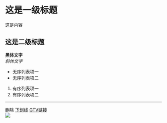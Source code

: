 # 这是一级标题  
  这是内容
## 这是二级标题  
**黑体文字**  
*斜休文字*
* 无序列表项一
* 无序列表项二
1. 有序列表项一
2. 有序列表项二
***
~~删除~~
<u>下划线</u>
[GTV链接](https://gtv.org)  
![](https://gnews.org/wp-content/themes/Gnews/images/GNEWS-LOGO-SINGLE-55x170.png)
